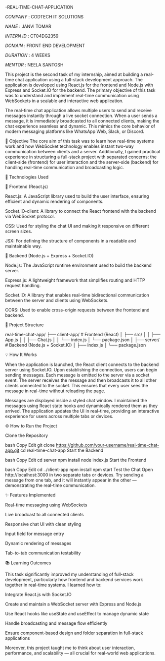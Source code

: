 -REAL-TIME-CHAT-APPLICATION

*COMPANY* : CODTECH IT SOLUTIONS

*NAME* : JANVI TOMAR

*INTERN ID* : CT04DG2359

*DOMAIN* : FRONT END DEVELOPMENT

*DURATION* : 4 WEEKS

*MENTOR* : NEELA SANTOSH

This project is the second task of my internship, aimed at building a real-time chat application using a full-stack development approach. The application is developed using React.js for the frontend and Node.js with Express and Socket.IO for the backend. The primary objective of this task was to understand and implement real-time communication using WebSockets in a scalable and interactive web application.

The real-time chat application allows multiple users to send and receive messages instantly through a live socket connection. When a user sends a message, it is immediately broadcasted to all connected clients, making the chat experience seamless and dynamic. This mimics the core behavior of modern messaging platforms like WhatsApp Web, Slack, or Discord.

🎯 Objective
The core aim of this task was to learn how real-time systems work and how WebSocket technology enables instant two-way communication between clients and a server. Additionally, I gained practical experience in structuring a full-stack project with separated concerns: the client-side (frontend) for user interaction and the server-side (backend) for handling real-time communication and broadcasting logic.

🔧 Technologies Used

🔵 Frontend (React.js)

React.js: A JavaScript library used to build the user interface, ensuring efficient and dynamic rendering of components.

Socket.IO-client: A library to connect the React frontend with the backend via WebSocket protocol.

CSS: Used for styling the chat UI and making it responsive on different screen sizes.

JSX: For defining the structure of components in a readable and maintainable way.

🔴 Backend (Node.js + Express + Socket.IO)

Node.js: The JavaScript runtime environment used to build the backend server.

Express.js: A lightweight framework that simplifies routing and HTTP request handling.

Socket.IO: A library that enables real-time bidirectional communication between the server and clients using WebSockets.

CORS: Used to enable cross-origin requests between the frontend and backend.

📁 Project Structure

real-time-chat-app/
├── client-app/       # Frontend (React)
│   ├── src/
│   │   ├── App.js
│   │   ├── Chat.js
│   │   └── index.js
│   └── package.json
│
├── server/           # Backend (Node.js + Socket.IO)
│   ├── index.js
│   └── package.json

💡 How It Works

When the application is launched, the React client connects to the backend server using Socket.IO. Upon establishing the connection, users can begin sending messages. Each message is emitted to the server via a socket event. The server receives the message and then broadcasts it to all other clients connected to the socket. This ensures that every user sees the message in real-time without reloading the page.

Messages are displayed inside a styled chat window. I maintained the messages using React state hooks and dynamically rendered them as they arrived. The application updates the UI in real-time, providing an interactive experience for users across multiple tabs or devices.

⚙️ How to Run the Project

Clone the Repository

bash
Copy
Edit
git clone https://github.com/your-username/real-time-chat-app.git
cd real-time-chat-app
Start the Backend

bash
Copy
Edit
cd server
npm install
node index.js
Start the Frontend

bash
Copy
Edit
cd ../client-app
npm install
npm start
Test the Chat
Open http://localhost:3000 in two separate tabs or devices. Try sending a message from one tab, and it will instantly appear in the other — demonstrating the real-time communication.

✨ Features Implemented

Real-time messaging using WebSockets

Live broadcast to all connected clients

Responsive chat UI with clean styling

Input field for message entry

Dynamic rendering of messages

Tab-to-tab communication testability

📚 Learning Outcomes

This task significantly improved my understanding of full-stack development, particularly how frontend and backend services work together in real-time systems. I learned how to:

Integrate React.js with Socket.IO

Create and maintain a WebSocket server with Express and Node.js

Use React hooks like useState and useEffect to manage dynamic state

Handle broadcasting and message flow efficiently

Ensure component-based design and folder separation in full-stack applications

Moreover, this project taught me to think about user interaction, performance, and scalability — all crucial for real-world web applications.



